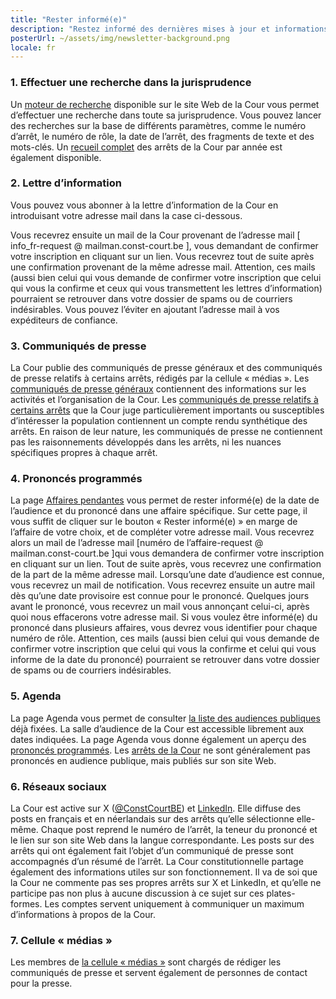 ```yaml
---
title: "Rester informé(e)"
description: "Restez informé des dernières mises à jour et informations de la Cour."
posterUrl: ~/assets/img/newsletter-background.png
locale: fr
---
```


### 1\. Effectuer une recherche dans la jurisprudence
Un [moteur de recherche](search/judgment) disponible sur le site Web de la Cour vous permet d’effectuer une recherche dans toute sa jurisprudence. Vous pouvez lancer des recherches sur la base de différents paramètres, comme le numéro d’arrêt, le numéro de rôle, la date de l’arrêt, des fragments de texte et des mots-clés. Un [recueil complet](judgments) des arrêts de la Cour par année est également disponible. 

### 2\. Lettre d’information
Vous pouvez vous abonner à la lettre d’information de la Cour en introduisant votre adresse mail dans la case ci-dessous.
<NewsletterSubscription/>

Vous recevrez ensuite un mail de la Cour provenant de l’adresse mail [ info_fr-request @ mailman.const-court.be ], vous demandant de confirmer votre inscription en cliquant sur un lien. Vous recevrez tout de suite après une confirmation provenant de la même adresse mail. Attention, ces mails (aussi bien celui qui vous demande de confirmer votre inscription que celui qui vous la confirme et ceux qui vous transmettent les lettres d’information) pourraient se retrouver dans votre dossier de spams ou de courriers indésirables. Vous pouvez l’éviter en ajoutant l’adresse mail à vos expéditeurs de confiance.

### 3\.  Communiqués de presse
La Cour publie des communiqués de presse généraux et des communiqués de presse relatifs à certains arrêts, rédigés par la cellule « médias ». Les [communiqués de presse généraux](media/general-press-releases) contiennent des informations sur les activités et l’organisation de la Cour. Les [communiqués de presse relatifs à certains arrêts](media/press-releases-concerning-the-judgments?with-archive=true) que la Cour juge particulièrement importants ou susceptibles d’intéresser la population contiennent un compte rendu synthétique des arrêts. En raison de leur nature, les communiqués de presse ne contiennent pas les raisonnements développés dans les arrêts, ni les nuances spécifiques propres à chaque arrêt.

### 4\. Prononcés programmés 
La page [Affaires pendantes](judgments/pending-cases) vous permet de rester informé(e) de la date de l’audience et du prononcé dans une affaire spécifique. Sur cette page, il vous suffit de cliquer sur le bouton « Rester informé(e) » en marge de l’affaire de votre choix, et de compléter votre adresse mail. Vous recevrez alors un mail de l’adresse mail [numéro de l’affaire-request @ mailman.const-court.be ]qui vous demandera de confirmer votre inscription en cliquant sur un lien. Tout de suite après, vous recevrez une confirmation de la part de la même adresse mail. Lorsqu’une date d’audience est connue, vous recevrez un mail de notification. Vous recevrez ensuite un autre mail dès qu’une date provisoire est connue pour le prononcé. Quelques jours avant le prononcé, vous recevrez un mail vous annonçant celui-ci, après quoi nous effacerons votre adresse mail. Si vous voulez être informé(e) du prononcé dans plusieurs affaires, vous devrez vous identifier pour chaque numéro de rôle. Attention, ces mails (aussi bien celui qui vous demande de confirmer votre inscription que celui qui vous la confirme et celui qui vous informe de la date du prononcé) pourraient se retrouver dans votre dossier de spams ou de courriers indésirables.

<!---
<AllVerdictsSubscription/>
Vous pouvez également choisir de rester informé(e) de tous les futurs prononcés dans toutes les affaires devant la Cour en complétant votre adresse mail ci-dessous. Ici aussi, vous devez confirmer votre inscription. Vous recevrez ensuite par affaire un mail distinct annonçant le prononcé. Vous pouvez vous désinscrire à tout moment pour cette fonction.
-->


### 5\. Agenda
La page Agenda vous permet de consulter [la liste des audiences publiques](agenda#Audience%20publique) déjà fixées. La salle d’audience de la Cour est accessible librement aux dates indiquées. La page Agenda vous donne également un aperçu des [prononcés programmés](agenda#Jurisprudence). Les [arrêts de la Cour](judgments) ne sont généralement pas prononcés en audience publique, mais publiés sur son site Web. 

### 6\. Réseaux sociaux
La Cour est active sur X (<a href="https://x.com/ConstCourtBE" aria-label="Cliquez pour aller à la page X de la Cour Constitutionnelle" target="blank">@ConstCourtBE</a>) et <a href="https://be.linkedin.com/company/constitutional-court-of-belgium" aria-label="Cliquez pour aller à la page LinkedIn de la Cour Constitutionnelle" target="blank">LinkedIn</a>. Elle diffuse des posts en français et en néerlandais sur des arrêts qu’elle sélectionne elle-même. Chaque post reprend le numéro de l’arrêt, la teneur du prononcé et le lien sur son site Web dans la langue correspondante. Les posts sur des arrêts qui ont également fait l’objet d’un communiqué de presse sont accompagnés d’un résumé de l’arrêt. La Cour constitutionnelle partage également des informations utiles sur son fonctionnement. Il va de soi que la Cour ne commente pas ses propres arrêts sur X et LinkedIn, et qu’elle ne participe pas non plus à aucune discussion à ce sujet sur ces plates-formes. Les comptes servent uniquement à communiquer un maximum d’informations à propos de la Cour.
 
### 7\. Cellule « médias »
Les membres de [la cellule « médias »](media) sont chargés de rédiger les communiqués de presse et servent également de personnes de contact pour la presse.
